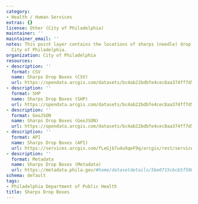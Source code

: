 ```yaml
---
category:
- Health / Human Services
extras: {}
license: Other (City of Philadelphia)
maintainer: ''
maintainer_email: ''
notes: This point layer contains the locations of sharps (needle) drop boxes in the
  City of Philadelphia.
organization: City of Philadelphia
resources:
- description: ''
  format: CSV
  name: Sharps Drop Boxes (CSV)
  url: https://opendata.arcgis.com/datasets/bc4ab22bdbfe4cec8aa374ff7d5cec81_0.csv
- description: ''
  format: SHP
  name: Sharps Drop Boxes (SHP)
  url: https://opendata.arcgis.com/datasets/bc4ab22bdbfe4cec8aa374ff7d5cec81_0.zip
- description: ''
  format: GeoJSON
  name: Sharps Drop Boxes (GeoJSON)
  url: https://opendata.arcgis.com/datasets/bc4ab22bdbfe4cec8aa374ff7d5cec81_0.geojson
- description: ''
  format: API
  name: Sharps Drop Boxes (API)
  url: https://services.arcgis.com/fLeGjb7u4uXqeF9q/arcgis/rest/services/Sharps_Drop_Boxes/FeatureServer/0/query?outFields=*&where=1%3D1
- description: ''
  format: Metadata
  name: Sharps Drop Boxes (Metadata)
  url: https://metadata.phila.gov/#home/datasetdetails/5be0715cbcb5f50859f6266b/representationdetails/5be0715cbcb5f50859f6266f/
schema: default
tags:
- Philadelphia Department of Public Health
title: Sharps Drop Boxes
---
```

